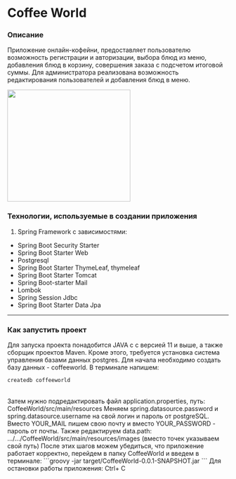 # Coffee World

### Описание
Приложение онлайн-кофейни, предоставляет пользователю возможность регистрации и авторизации, 
выбора блюд из меню, добавления блюд в корзину, совершения заказа с подсчетом итоговой суммы.
Для администратора реализована возможность редактирования пользователей и добавления блюд в меню.

<img width="280" height="255" src="https://i.pinimg.com/originals/23/bd/26/23bd26dcbbb36c433553a25d10608433.png"/>

### Технологии, используемые в создании приложения
1. Spring Framework с зависимостями:
- Spring Boot Security Starter
- Spring Boot Starter Web
- Postgresql
- Spring Boot Starter ThymeLeaf, thymeleaf
- Spring Boot Starter Tomcat
- Spring Boot-starter Mail
- Lombok
- Spring Session Jdbc
- Spring Boot Starter Data Jpa
---
### Как запустить проект
Для запуска проекта понадобится JAVA с с версией 11 и выше, а также сборщик проектов Maven. 
Кроме этого, требуется установка система управления базами данных postgres.
Для начала необходимо создать базу данных - coffeeworld.
В терминале напишем:
```groovy
createdb coffeeworld
```
<br>
Затем нужно подредактировать файл application.properties, путь: CoffeeWorld/src/main/resources
Меняем spring.datasource.password и spring.datasource.username на свой логин и пароль от postgreSQL.
Вместо YOUR_MAIL пишем свою почту и вместо YOUR_PASSWORD - пароль от почты.
Также редактируем data.path: .../.../CoffeeWorld/src/main/resources/images (вместо точек указываем свой путь)
После этих шагов можем убедиться, что приложение работает корректно, перейдем в папку CoffeeWorld и введем в терминале:
```groovy
-jar target/CoffeeWorld-0.0.1-SNAPSHOT.jar
```
Для остановки работы приложения: Ctrl+ C

